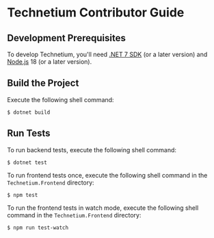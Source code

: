Technetium Contributor Guide
============================

Development Prerequisites
-------------------------
To develop Technetium, you'll need [.NET 7 SDK][dotnet] (or a later version) and [Node.js][node-js] 18 (or a later version).

Build the Project
-----------------
Execute the following shell command:

```console
$ dotnet build
```

Run Tests
---------
To run backend tests, execute the following shell command:
```console
$ dotnet test
```

To run frontend tests once, execute the following shell command in the `Technetium.Frontend` directory:
```console
$ npm test
```

To run the frontend tests in watch mode, execute the following shell command in the `Technetium.Frontend` directory:
```console
$ npm run test-watch
```

[dotnet]: https://dot.net/
[node-js]: https://nodejs.org/
